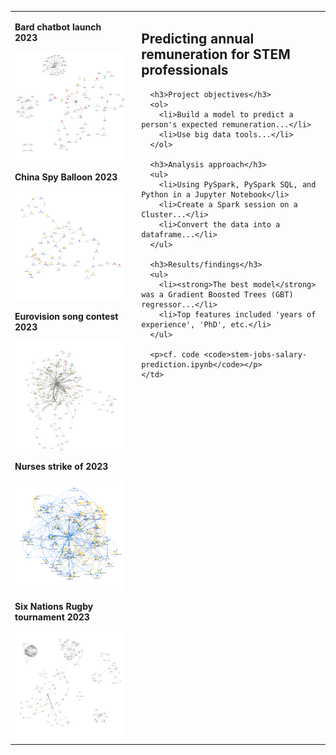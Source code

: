 <table>
  <tr>
    <td>
      <p><strong>Bard chatbot launch 2023</strong></p>
      <img src="images/bard.png" width="500"><br>
      <p><strong>China Spy Balloon 2023</strong></p>
      <img src="images/ChinaSpyBalloon.png" width="500"><br>
      <p><strong>Eurovision song contest 2023</strong></p>
      <img src="images/Eurovision.png" width="500"><br>
      <p><strong>Nurses strike of 2023</strong></p>
      <img src="images/NursesStrike.png" width="500"><br>
      <p><strong>Six Nations Rugby tournament 2023</strong></p>
      <img src="images/SixNations.png" width="500">
    </td>
    <td style="vertical-align: top; padding-left: 20px; border: none;">
      <h2>Predicting annual remuneration for STEM professionals</h2>

      <h3>Project objectives</h3>
      <ol>
        <li>Build a model to predict a person's expected remuneration...</li>
        <li>Use big data tools...</li>
      </ol>

      <h3>Analysis approach</h3>
      <ul>
        <li>Using PySpark, PySpark SQL, and Python in a Jupyter Notebook</li>
        <li>Create a Spark session on a Cluster...</li>
        <li>Convert the data into a dataframe...</li>
      </ul>

      <h3>Results/findings</h3>
      <ul>
        <li><strong>The best model</strong> was a Gradient Boosted Trees (GBT) regressor...</li>
        <li>Top features included 'years of experience', 'PhD', etc.</li>
      </ul>

      <p>cf. code <code>stem-jobs-salary-prediction.ipynb</code></p>
    </td>
  </tr>
</table>
